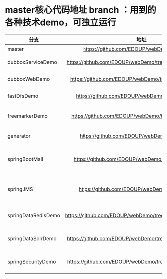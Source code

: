 #  master核心代码地址  branch ：用到的各种技术demo，可独立运行

分支|地址|介绍
-|:-:|-:
master|https://github.com/EDOUP/webDemo/tree/master|核心代码
dubboxServiceDemo|https://github.com/EDOUP/webDemo/tree/dubboxServiceDemo|dobbox服务端demo
dubboxWebDemo|https://github.com/EDOUP/webDemo/tree/dubboxWebDemo|dobbox客户端demo
fastDfsDemo|https://github.com/EDOUP/webDemo/tree/fastDfsDemo|fastDfs图片存储
freemarkerDemo|https://github.com/EDOUP/webDemo/tree/freemarkerDemo|freemarker生成商品静态网页
generator|https://github.com/EDOUP/webDemo/tree/generator|mybits逆向工程生成器
springBootMail|https://github.com/EDOUP/webDemo/tree/springBootMail|springBoot发送各类邮件，集成消息队列
springJMS|https://github.com/EDOUP/webDemo/tree/springJMS|springboot 集成activeMq消息队列
springDataRedisDemo|https://github.com/EDOUP/webDemo/tree/springDataRedisDemo|springboot 集成Redis缓存
springDataSolrDemo|https://github.com/EDOUP/webDemo/tree/springDataSolrDemo|springboot 集成solor搜索
springSecurityDemo|https://github.com/EDOUP/webDemo/tree/springSecurityDemo|spring security 安全框架

